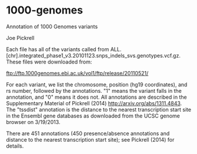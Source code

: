 1000-genomes
============

Annotation of 1000 Genomes variants

Joe Pickrell

Each file has all of the variants called from ALL.[chr].integrated_phase1_v3.20101123.snps_indels_svs.genotypes.vcf.gz. These files were downloaded from:

ftp://ftp.1000genomes.ebi.ac.uk/vol1/ftp/release/20110521/

For each variant, we list the chromosome, position (hg19 coordinates), and rs number, followed by the annotations. "1" means the variant falls in the annotation, and "0" means it does not. All annotations are described in the Supplementary Material of Pickrell (2014) http://arxiv.org/abs/1311.4843. The "tssdist" annotation is the distance to the nearest transcription start site in the Ensembl gene databases as downloaded from the UCSC genome browser on 3/19/2013.

There are 451 annotations (450 presence/absence annotations and distance to the nearest transcription start site); see Pickrell (2014) for details.
